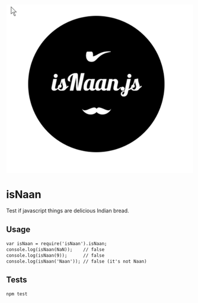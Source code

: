 ![logo](https://raw.githubusercontent.com/rupa/isNaan/master/logo.png)

isNaan
======

Test if javascript things are delicious Indian bread.

## Usage

    var isNaan = require('isNaan').isNaan;
    console.log(isNaan(NaN));    // false
    console.log(isNaan(9));      // false
    console.log(isNaan('Naan')); // false (it's not Naan)

## Tests

    npm test
